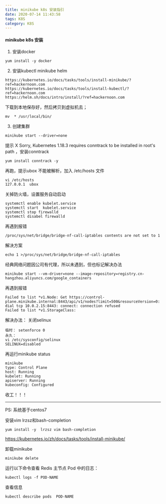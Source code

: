 ```yaml
---
title: minikube k8s 安装指引
date: 2020-07-14 11:43:58
tags: K8S
category: K8S
---
```

#### minikube k8s 安装
1. 安装docker 
```
yum install -y docker
```
2. 安装kubectl minikube helm

```
https://kubernetes.io/docs/tasks/tools/install-minikube/?ref=hackernoon.com
https://kubernetes.io/docs/tasks/tools/install-kubectl/?ref=hackernoon.com
https://helm.sh/docs/intro/install/?ref=hackernoon.com
```
下载到本地保存好，然后拷贝到虚拟机去； 

```
mv  * /usr/local/bin/
```
3. 创建集群

```
minikube start --driver=none
```
提示 X Sorry, Kubernetes 1.18.3 requires conntrack to be installed in root's path ，安装conntrack 
```
yum install conntrack -y
```
再跑，提示ubox 不能被解析，加入 /etc/hosts 文件

```
vi /etc/hosts
127.0.0.1  ubox
```
关掉防火墙，设置服务自动启动
```
systemctl enable kubelet.service
systemctl start  kubelet.service
systemctl stop firewalld
systemctl disabel firewalld
```
再遇到报错

```
/proc/sys/net/bridge/bridge-nf-call-iptables contents are not set to 1
```
解决方案

```
echo 1 >/proc/sys/net/bridge/bridge-nf-call-iptables
```
经典网络问题因公司有代理，所以未遇到，但也标记解决办法

```
minikube start --vm-driver=none --image-repository=registry.cn-hangzhou.aliyuncs.com/google_containers
```
再遇到报错

```
Failed to list *v1.Node: Get https://control-plane.minikube.internal:8443/api/v1/nodes?limit=500&resourceVersion=0: dial tcp 10.0.2.15:8443: connect: connection refused
Failed to list *v1.StorageClass:
```
解决办法： 关闭selinux 

```
临时： setenforce 0
永久：
vi /etc/sysconfig/selinux
SELINUX=disabled
```
再运行minikube status

```
minikube
type: Control Plane
host: Running
kubelet: Running
apiserver: Running
kubeconfig: Configured
```
收工！！！




---
PS:
系统基于centos7

安装vim  lrzsz和bash-completion 

```
yum install -y  lrzsz vim bash-completion
```
https://kubernetes.io/zh/docs/tasks/tools/install-minikube/

卸载minikube

```
minikube delete
```
运行以下命令查看 Redis 主节点 Pod 中的日志：
```
kubectl logs -f POD-NAME
```
查看信息

```
kubectl describe pods  POD-NAME
```


